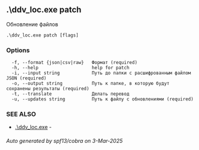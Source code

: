 ## .\ddv_loc.exe patch

Обновление файлов

```
.\ddv_loc.exe patch [flags]
```

### Options

```
  -f, --format {json|csv|raw}   Формат (required)
  -h, --help                    help for patch
  -i, --input string            Путь до папки с расшифрованным файлом JSON (required)
  -o, --output string           Путь к папке, в которую будут сохранены результаты (required)
  -t, --translate               Делать перевод
  -u, --updates string          Путь к файлу с обновлениями (required)
```

### SEE ALSO

* [.\ddv_loc.exe](.\ddv_loc.exe.md)	 - 

###### Auto generated by spf13/cobra on 3-Mar-2025
